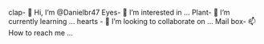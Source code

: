 clap- 👋 Hi, I’m @Danielbr47
Eyes- 👀 I’m interested in ...
Plant- 🌱 I’m currently learning ...
hearts - 💞️ I’m looking to collaborate on ...
Mail box- 📫 How to reach me ...

<!---
Danielbr47/Danielbr47 is a ✨ special ✨ repository because its `README.md` (this file) appears on your GitHub profile.
You can click the Preview link to take a look at your changes.
--->
